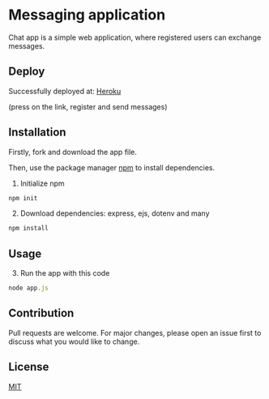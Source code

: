 #  Messaging application

Chat app is a simple web application, where registered users can exchange messages.

##  Deploy

Successfully deployed at: [Heroku](https://messaging-app-demo.herokuapp.com/)

(press on the link, register and send messages)
## Installation

Firstly, fork and download the app file.

Then, use the package manager [npm](https://www.npmjs.com/) to install dependencies.


1. Initialize npm
```bash
npm init
```

2. Download dependencies: express, ejs, dotenv and many 
```bash
npm install
```

## Usage
3. Run the app with this code
```javascript
node app.js
```

## Contribution

Pull requests are welcome. For major changes, please open an issue first to discuss what you would like to change.

## License

[MIT](https://choosealicense.com/licenses/mit/)